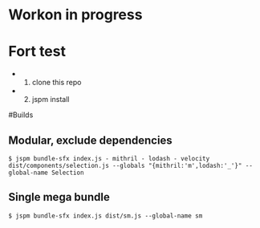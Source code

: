 # Workon in progress

# Fort test
- 1. clone this repo
- 2. jspm install

#Builds
## Modular, exclude dependencies
`$ jspm bundle-sfx index.js - mithril - lodash - velocity dist/components/selection.js --globals "{mithril:'m',lodash:'_'}" --global-name Selection`
## Single mega bundle
`$ jspm bundle-sfx index.js dist/sm.js --global-name sm`

